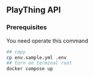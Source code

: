 ## PlayThing API

### Prerequisites

You need operate this command

```bash
## copy
cp env.sample.yml .env
## turn on terminal root
docker compose up
```
